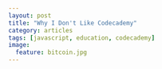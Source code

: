 ```yaml
---
layout: post
title: "Why I Don't Like Codecademy"
category: articles
tags: [javascript, education, codecademy]
image:
  feature: bitcoin.jpg
---
```


